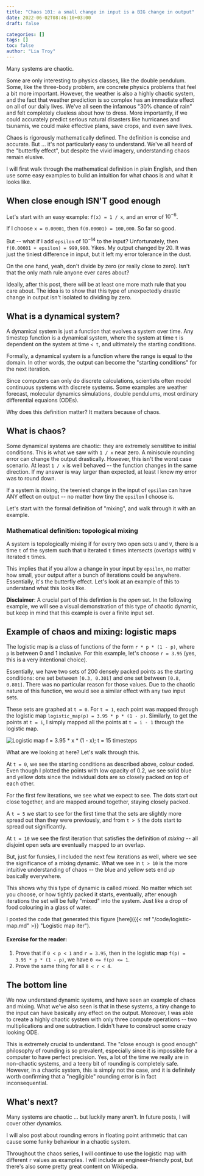 ```yaml
---
title: "Chaos 101: a small change in input is a BIG change in output"
date: 2022-06-02T08:46:10+03:00
draft: false

categories: []
tags: []
toc: false
author: "Lia Troy"
---
```


Many systems are chaotic.

Some are only interesting to physics classes, like the double pendulum.
Some, like the three-body problem, are concrete physics problems that feel a bit more important.
However, the weather is also a highly chaotic system,
and the fact that weather prediction is so complex has an immediate effect on all of our daily lives.
We've all seen the infamous "30% chance of rain" and felt completely clueless about how to dress.
More importantly, if we could accurately predict serious natural disasters like hurricanes and tsunamis,
we could make effective plans, save crops, and even save lives.

Chaos is rigorously mathematically defined.
The definition is concise and accurate.
But ... it's not particularly easy to understand.
We've all heard of the "butterfly effect", but despite the vivid imagery, understanding chaos remain elusive.

I will first walk through the mathematical definition in plain English,
and then use some easy examples to build an intuition for what chaos is and what it looks like.

## When close enough ISN'T good enough

Let's start with an easy example: `f(x) = 1 / x`, and an error of $10^{-6}$.

If I choose `x = 0.00001`, then `f(0.00001) = 100,000`. So far so good.

But -- what if I add `epsilon` of $10^{-14}$ to the input? Unfortunately, then `f(0.00001 + epsilon) = 999,980`.
Yikes. My output changed by 20.
It was just the tiniest difference in input, but it left my error tolerance in the dust.

On the one hand, yeah, don't divide by zero (or really close to zero).
Isn't that the only math rule anyone ever cares about?

Ideally, after this post, there will be at least one more math rule that you care about.
The idea is to show that this type of unexpectedly drastic change in output isn't isolated to dividing by zero.

## What is a dynamical system?

A dynamical system is just a function that evolves a system over time.
Any timestep function is a dynamical system, where the system at time `t` is dependent on the system at time `< t`, and ultimately the starting conditions.

Formally, a dynamical system is a function where the range is equal to the domain.
In other words, the output can become the "starting conditions" for the next iteration.

Since computers can only do discrete calculations, scientists often model continuous systems with discrete systems.
Some examples are weather forecast, molecular dynamics simulations, double pendulums, most ordinary differential equaions (ODEs).

Why does this definition matter? It matters because of chaos.

## What is chaos?

Some dynamical systems are chaotic: they are extremely sensititve to initial conditions.
This is what we saw with `1 / x` near zero.
A miniscule rounding error can change the output drastically.
However, this isn't the worst case scenario.
At least `1 / x` is well behaved -- the function changes in the same direction.
If my answer is way larger than expected, at least I know my error was to round down.

If a system is mixing, the teeniest change in the input of `epsilon` can have ANY effect on output
-- no matter how tiny the `epsilon` I choose is.

Let's start with the formal definition of "mixing", and walk through it with an example.

### Mathematical definition: topological mixing

A system is topologically mixing if for every two open sets `U` and `V`,
there is a time `t` of the system such that `U` iterated `t` times intersects (overlaps with) `V` iterated `t` times.

This implies that if you allow a change in your input by `epsilon`, no matter how small, your output after a bunch of iterations could be anywhere.
Essentially, it's the butterfly effect.
Let's look at an example of this to understand what this looks like.

**Disclaimer**:
A crucial part of this defintion is the *open* set.
In the following example, we will see a visual demonstration of this type of chaotic dynamic,
but keep in mind that this example is over a finite input set.

## Example of chaos and mixing: logistic maps

The logistic map is a class of functions of the form `r * p * (1 - p)`,
where `p` is between 0 and 1 inclusive.
For this example, let's choose `r = 3.95` (yes, this is a very intentional choice).

Essentially, we have two sets of 200 densely packed points as the starting conditions:
one set between `[0.3, 0.301]` and one set between `[0.8, 0.801]`.
There was no particular reason for those values.
Due to the chaotic nature of this function, we would see a similar effect with any two input sets.

These sets are graphed at `t = 0`.
For `t = 1`, each point was mapped through the logistic map `logistic_map(p) = 3.95 * p * (1 - p)`.
Similarly, to get the points at `t = i`, I simply mapped all the points at `t = i - 1` through the logistic map.

![Logistic map f = 3.95 * x * (1 - x); t = 15 timesteps](/dynamics/logistic_map_mixing395.png)

What are we looking at here? Let's walk through this.

At `t = 0`, we see the starting conditions as described above, colour coded.
Even though I plotted the points with low opacity of 0.2,
we see solid blue and yellow dots since the individual dots are so closely packed on top of each other.

For the first few iterations, we see what we expect to see.
The dots start out close together, and are mapped around together, staying closely packed.

A `t = 5` we start to see for the first time that the sets are slightly more spread out than they were previously,
and from `t > 5` the dots start to spread out significantly.

At `t = 10` we see the first iteration that satisfies the definition of *mixing* --
all disjoint open sets are eventually mapped to an overlap.

But, just for funsies, I included the next few iterations as well,
where we see the significance of a mixing dynamic.
What we see in `t > 10` is the more intuitive understanding of chaos --
the blue and yellow sets end up basically everywhere.

This shows why this type of dynamic is called *mixed*.
No matter which set you choose, or how tightly packed it starts,
eventually, after enough iterations the set will be fully "mixed" into the system.
Just like a drop of food colouring in a glass of water.

I posted the code that generated this figure [here]({{< ref "/code/logistic-map.md" >}} "Logistic map iter").

#### Exercise for the reader:

1. Prove that if `0 < p < 1` and `r = 3.95`,
   then in the logistic map `f(p) = 3.95 * p * (1 - p)`, we have `0 <= f(p) <= 1`.
2. Prove the same thing for all `0 < r < 4`.

## The bottom line

We now understand dynamic systems, and have seen an example of chaos and mixing.
What we've also seen is that in these systems, a tiny change to the input can have
basically any effect on the output.
Moreover, I was able to create a highly chaotic system with only three compute operations --
two multiplications and one subtraction.
I didn't have to construct some crazy looking ODE.

This is extremely crucial to understand. The "close enough is good enough"
philosophy of rounding is so prevalent,
especially since it is impossible for a computer to have perfect precision.
Yes, a lot of the time we really are in non-chaotic systems,
and a teeny bit of rounding is completely safe.
However, in a chaotic system, this is simply not the case,
and it is definitely worth confirming that a "negligible" rounding error is in fact inconsequential.

## What's next?

Many systems are chaotic ... but luckily many aren't.
In future posts, I will cover other dynamics.

I will also post about rounding errors in floating point arithmetic that can cause some funky behaviour in a chaotic system.

Throughout the chaos series, I will continue to use the logistic map with different `r` values as examples.
I will include an engineer-friendly post, but there's also some pretty great content on Wikipedia.

